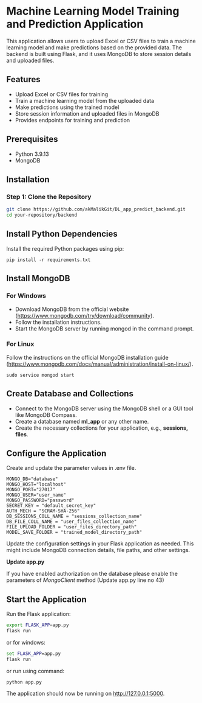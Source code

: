 # Machine Learning Model Training and Prediction Application

This application allows users to upload Excel or CSV files to train a machine learning model and make predictions based on the provided data. The backend is built using Flask, and it uses MongoDB to store session details and uploaded files.

## Features

- Upload Excel or CSV files for training
- Train a machine learning model from the uploaded data
- Make predictions using the trained model
- Store session information and uploaded files in MongoDB
- Provides endpoints for training and prediction

## Prerequisites

- Python 3.9.13
- MongoDB

## Installation

### Step 1: Clone the Repository

```bash
git clone https://github.com/akMalikGit/DL_app_predict_backend.git
cd your-repository/backend
```
## Install Python Dependencies
Install the required Python packages using pip:
```
pip install -r requirements.txt
```

## Install MongoDB
### For Windows
- Download MongoDB from the official website (https://www.mongodb.com/try/download/community).
- Follow the installation instructions.
- Start the MongoDB server by running mongod in the command prompt.
### For Linux
Follow the instructions on the official MongoDB installation guide (https://www.mongodb.com/docs/manual/administration/install-on-linux/).
```
sudo service mongod start
```

## Create Database and Collections
- Connect to the MongoDB server using the MongoDB shell or a GUI tool like MongoDB Compass.
- Create a database named **ml_app** or any other name.
- Create the necessary collections for your application, e.g., **sessions, files**.

## Configure the Application
Create and update the parameter values in .env file.
```text
MONGO_DB="database"
MONGO_HOST="localhost"
MONGO_PORT="27017"
MONGO_USER="user_name"
MONGO_PASSWORD="password"
SECRET_KEY = "default_secret_key"
AUTH_MECH = "SCRAM-SHA-256"
DB_SESSIONS_COLL_NAME = "sessions_collection_name"
DB_FILE_COLL_NAME = "user_files_collection_name"
FILE_UPLOAD_FOLDER = "user_files_directory_path"
MODEL_SAVE_FOLDER = "trained_model_directory_path"
```
Update the configuration settings in your Flask application as needed. This might include MongoDB connection details, file paths, and other settings.


**Update app.py**

If you have enabled authorization on the database please enable the parameters of *MongoClient* method
(Update app.py line no 43)

## Start the Application
Run the Flask application:
```bash
export FLASK_APP=app.py
flask run
```
or for windows:
```cmd
set FLASK_APP=app.py
flask run
```
or run using command:
```
python app.py
```
The application should now be running on http://127.0.0.1:5000.


